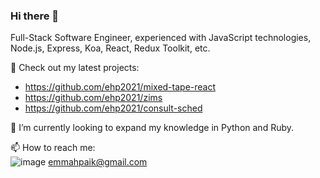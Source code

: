 ### Hi there 👋

Full-Stack Software Engineer, experienced with JavaScript technologies, Node.js, Express, Koa, React, Redux Toolkit, etc.

🔭 Check out my latest projects: 
- https://github.com/ehp2021/mixed-tape-react 
- https://github.com/ehp2021/zims 
- https://github.com/ehp2021/consult-sched

🌱 I’m currently looking to expand my knowledge in Python and Ruby. 

📫 How to reach me:</br>
![image]({https://img.shields.io/badge/Gmail-D14836?style=for-the-badge&logo=gmail&logoColor=white}) emmahpaik@gmail.com
